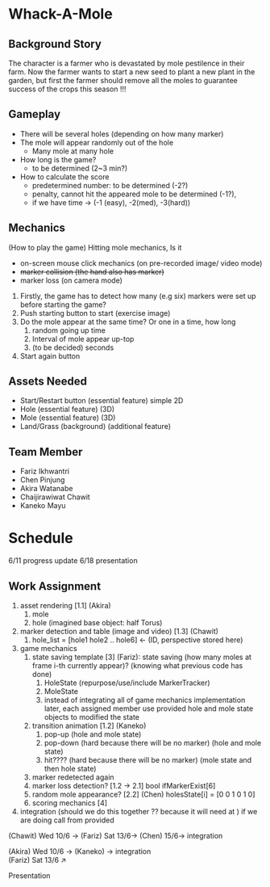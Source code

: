 # Whack-A-Mole

## Background Story
The character is a farmer who is devastated by mole pestilence in their farm. Now the farmer wants to start a new seed to plant a new plant in the garden, but first the farmer should remove all the moles to guarantee success of the crops this season !!!


## Gameplay
* There will be several holes (depending on how many marker)
* The mole will appear randomly out of the hole
  * Many mole at many hole
* How long is the game?
  * to be determined (2~3 min?)
* How to calculate the score
  * predetermined number: to be determined (-2?)
  * penalty, cannot hit the appeared mole to be determined (-1?), 
  * if we have time → (-1 (easy), -2(med), -3(hard)) 



## Mechanics
(How to play the game)
Hitting mole mechanics, Is it 
* on-screen mouse click mechanics (on pre-recorded image/ video mode)
* ~~marker collision (the hand also has marker)~~
* marker loss (on camera mode)

1. Firstly, the game has to detect how many (e.g six) markers were set up before starting the game? 
2. Push starting button to start (exercise image)
3. Do the mole appear at the same time? Or one in a time, how long 
   1. random going up time
   2. Interval of mole appear up-top 
   3. (to be decided) seconds
4. Start again button

## Assets Needed
* Start/Restart button (essential feature) simple 2D
* Hole (essential feature) (3D)
* Mole (essential feature) (3D)
* Land/Grass (background) (additional feature)


## Team Member
* Fariz Ikhwantri
* Chen Pinjung
* Akira Watanabe
* Chaijirawiwat Chawit
* Kaneko Mayu

# Schedule
6/11 progress update
6/18 presentation

## Work Assignment
1. asset rendering [1.1] (Akira)
   1. mole
   2. hole (imagined base object: half Torus)
2. marker detection and table (image and video) [1.3] (Chawit)
   1. hole_list = [hole1 hole2 .. hole6] ← (ID, perspective stored here) 
3. game mechanics
   1. state saving template [3] (Fariz): state saving (how many moles at frame i-th currently appear)?  (knowing what previous code has done)
      1. HoleState (repurpose/use/include MarkerTracker)
      2. MoleState
      3. instead of integrating all of game mechanics implementation later, each assigned member use provided hole and mole state objects to modified the state
   2. transition animation [1.2] (Kaneko)
      1. pop-up (hole and mole state)
      2. pop-down (hard because there will be no marker) (hole and mole state)
      3. hit???? (hard because there will be no marker) (mole state and then hole state)
   3. marker redetected again
   4. marker loss detection? [1.2 → 2.1]  bool ifMarkerExist[6]
   5. random mole appearance? [2.2] (Chen) holesState[i] = [0 0 1 0 1 0] 
   6. scoring mechanics [4]
4. integration (should we do this together ?? because it will need at ) if we are doing call from provided 


(Chawit) Wed 10/6 → (Fariz) Sat 13/6→ (Chen) 15/6→  integration

(Akira) Wed 10/6 → (Kaneko) → integration \
(Fariz) Sat 13/6 ↗ 

Presentation 






